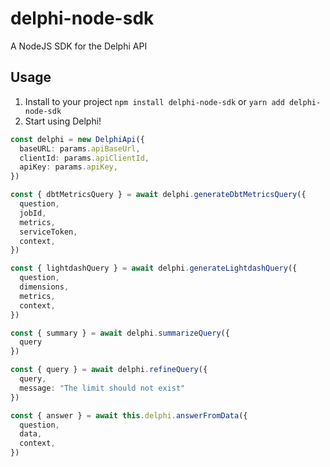 # delphi-node-sdk

A NodeJS SDK for the Delphi API

## Usage

1. Install to your project
   `npm install delphi-node-sdk`
   or
   `yarn add delphi-node-sdk`
2. Start using Delphi!

```TypeScript
const delphi = new DelphiApi({
  baseURL: params.apiBaseUrl,
  clientId: params.apiClientId,
  apiKey: params.apiKey,
})

const { dbtMetricsQuery } = await delphi.generateDbtMetricsQuery({
  question,
  jobId,
  metrics,
  serviceToken,
  context,
})

const { lightdashQuery } = await delphi.generateLightdashQuery({
  question,
  dimensions,
  metrics,
  context,
})

const { summary } = await delphi.summarizeQuery({
  query
})

const { query } = await delphi.refineQuery({
  query,
  message: "The limit should not exist"
})

const { answer } = await this.delphi.answerFromData({
  question,
  data,
  context,
})
```

